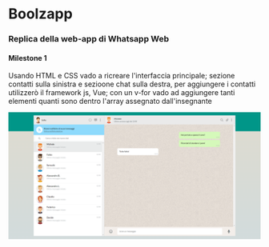 # Boolzapp

### Replica della web-app di Whatsapp Web

#### Milestone 1

Usando HTML e CSS vado a ricreare l'interfaccia principale;
sezione contatti sulla sinistra e sezioone chat sulla destra, per aggiungere i contatti utilizzerò il framework js, Vue; con un v-for vado ad aggiungere tanti elementi quanti sono dentro l'array assegnato dall'insegnante

![screenshot](/img/Boolzapp-screenshot.png)
